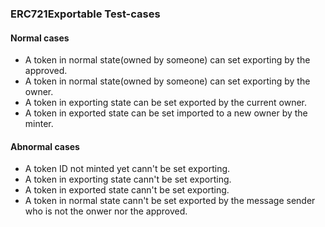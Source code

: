 

### ERC721Exportable Test-cases

####  Normal cases

* A token in normal state(owned by someone) can set exporting by the approved.
* A token in normal state(owned by someone) can set exporting by the owner.
* A token in exporting state can be set exported by the current owner.
* A token in exported state can be set imported to a new owner by the minter.


#### Abnormal cases

* A token ID not minted yet cann't be set exporting.
* A token in exporting state cann't be set exporting.
* A token in exported state cann't be set exporting.
* A token in normal state cann't be set exported by the message sender who is not the onwer nor the approved.

